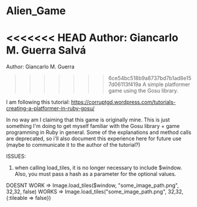 # Alien_Game 
<<<<<<< HEAD
Author: Giancarlo M. Guerra Salvá
=======
Author: Giancarlo M. Guerra
>>>>>>> 6ce54bc518b9a8737bd7b1ad8e157d06113f419a
A simple platformer game using the Gosu library. 

I am following this tutorial: https://corruptgd.wordpress.com/tutorials-creating-a-platformer-in-ruby-gosu/

In no way am I claiming that this game is originally mine. This is just something I'm doing to get myself familiar with the Gosu library + game programming in Ruby in general. Some of the explanations and method calls are deprecated, so i'll also document this experience here for future use (maybe to communicate it to the author of the tutorial?)

ISSUES:

1. when calling load_tiles, it is no longer necessary to include $window. Also, you must pass a hash as a parameter for the optional values. 
  
  DOESNT WORK => Image.load_tiles($window, "some_image_path.png", 32,32, false)
  WORKS => Image.load_tiles("some_image_path.png", 32,32,{:tileable => false})

